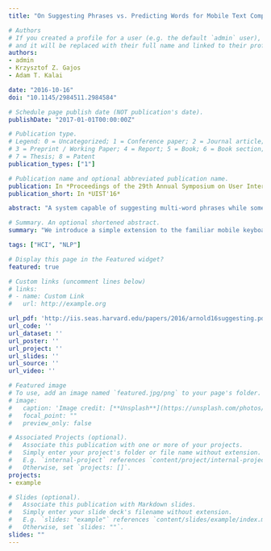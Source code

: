 ```yaml
---
title: "On Suggesting Phrases vs. Predicting Words for Mobile Text Composition"

# Authors
# If you created a profile for a user (e.g. the default `admin` user), write the username (folder name) here 
# and it will be replaced with their full name and linked to their profile.
authors:
- admin
- Krzysztof Z. Gajos
- Adam T. Kalai

date: "2016-10-16"
doi: "10.1145/2984511.2984584"

# Schedule page publish date (NOT publication's date).
publishDate: "2017-01-01T00:00:00Z"

# Publication type.
# Legend: 0 = Uncategorized; 1 = Conference paper; 2 = Journal article;
# 3 = Preprint / Working Paper; 4 = Report; 5 = Book; 6 = Book section;
# 7 = Thesis; 8 = Patent
publication_types: ["1"]

# Publication name and optional abbreviated publication name.
publication: In *Proceedings of the 29th Annual Symposium on User Interface Software and Technology*, UIST '16
publication_short: In *UIST'16*

abstract: "A system capable of suggesting multi-word phrases while someone is writing could supply ideas about content and phrasing and allow those ideas to be inserted efficiently. Meanwhile, statistical language modeling has provided various approaches to predicting phrases that users type. We introduce a simple extension to the familiar mobile keyboard suggestion interface that presents phrase suggestions that can be accepted by a repeated-tap gesture. In an extended composition task, we found that phrases were interpreted as suggestions that affected the content of what participants wrote more than conventional single-word suggestions, which were interpreted as predictions. We highlight a design challenge: how can a phrase suggestion system make valuable suggestions rather than just accurate predictions?"

# Summary. An optional shortened abstract.
summary: "We introduce a simple extension to the familiar mobile keyboard suggestion interface that presents phrase suggestions that can be accepted by a repeated-tap gesture. In an extended composition task, we found that phrases were interpreted as suggestions that affected the content of what participants wrote more than conventional single-word suggestions, which were interpreted as predictions."

tags: ["HCI", "NLP"]

# Display this page in the Featured widget?
featured: true

# Custom links (uncomment lines below)
# links:
# - name: Custom Link
#   url: http://example.org

url_pdf: 'http://iis.seas.harvard.edu/papers/2016/arnold16suggesting.pdf'
url_code: ''
url_dataset: ''
url_poster: ''
url_project: ''
url_slides: ''
url_source: ''
url_video: ''

# Featured image
# To use, add an image named `featured.jpg/png` to your page's folder. 
# image:
#   caption: 'Image credit: [**Unsplash**](https://unsplash.com/photos/pLCdAaMFLTE)'
#   focal_point: ""
#   preview_only: false

# Associated Projects (optional).
#   Associate this publication with one or more of your projects.
#   Simply enter your project's folder or file name without extension.
#   E.g. `internal-project` references `content/project/internal-project/index.md`.
#   Otherwise, set `projects: []`.
projects:
- example

# Slides (optional).
#   Associate this publication with Markdown slides.
#   Simply enter your slide deck's filename without extension.
#   E.g. `slides: "example"` references `content/slides/example/index.md`.
#   Otherwise, set `slides: ""`.
slides: ""
---
```

